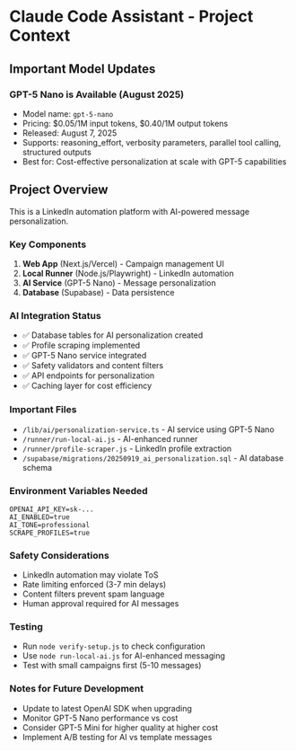 # Claude Code Assistant - Project Context

## Important Model Updates

### GPT-5 Nano is Available (August 2025)
- Model name: `gpt-5-nano`
- Pricing: $0.05/1M input tokens, $0.40/1M output tokens
- Released: August 7, 2025
- Supports: reasoning_effort, verbosity parameters, parallel tool calling, structured outputs
- Best for: Cost-effective personalization at scale with GPT-5 capabilities

## Project Overview
This is a LinkedIn automation platform with AI-powered message personalization.

### Key Components
1. **Web App** (Next.js/Vercel) - Campaign management UI
2. **Local Runner** (Node.js/Playwright) - LinkedIn automation
3. **AI Service** (GPT-5 Nano) - Message personalization
4. **Database** (Supabase) - Data persistence

### AI Integration Status
- ✅ Database tables for AI personalization created
- ✅ Profile scraping implemented
- ✅ GPT-5 Nano service integrated
- ✅ Safety validators and content filters
- ✅ API endpoints for personalization
- ✅ Caching layer for cost efficiency

### Important Files
- `/lib/ai/personalization-service.ts` - AI service using GPT-5 Nano
- `/runner/run-local-ai.js` - AI-enhanced runner
- `/runner/profile-scraper.js` - LinkedIn profile extraction
- `/supabase/migrations/20250919_ai_personalization.sql` - AI database schema

### Environment Variables Needed
```env
OPENAI_API_KEY=sk-...
AI_ENABLED=true
AI_TONE=professional
SCRAPE_PROFILES=true
```

### Safety Considerations
- LinkedIn automation may violate ToS
- Rate limiting enforced (3-7 min delays)
- Content filters prevent spam language
- Human approval required for AI messages

### Testing
- Run `node verify-setup.js` to check configuration
- Use `node run-local-ai.js` for AI-enhanced messaging
- Test with small campaigns first (5-10 messages)

### Notes for Future Development
- Update to latest OpenAI SDK when upgrading
- Monitor GPT-5 Nano performance vs cost
- Consider GPT-5 Mini for higher quality at higher cost
- Implement A/B testing for AI vs template messages